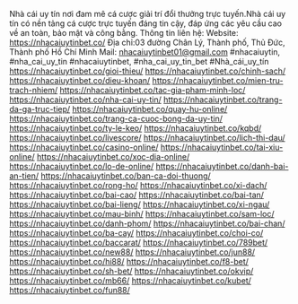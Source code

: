 Nhà cái uy tín nơi đam mê cá cược giải trí đổi thưởng trực tuyến.Nhà cái uy tín có nền tảng cá cược trực tuyến đáng tin cậy, đáp ứng các yêu cầu cao về an toàn, bảo mật và công bằng.
Thông tin liên hệ:
Website: https://nhacaiuytinbet.co/
Địa chỉ:03 đường Chân Lý, Thành phố, Thủ Đức, Thành phố Hồ Chí Minh
Mail: nhacaiuytinbet01@gmail.com
#nhacaiuytin, #nha_cai_uy_tin #nhacaiuytinbet, #nha_cai_uy_tin_bet #Nhà_cái_uy_tín
https://nhacaiuytinbet.co/gioi-thieu/
https://nhacaiuytinbet.co/chinh-sach/
https://nhacaiuytinbet.co/dieu-khoan/
https://nhacaiuytinbet.co/mien-tru-trach-nhiem/
https://nhacaiuytinbet.co/tac-gia-pham-minh-loc/
https://nhacaiuytinbet.co/nha-cai-uy-tin/
https://nhacaiuytinbet.co/trang-da-ga-truc-tiep/
https://nhacaiuytinbet.co/quay-hu-online/
https://nhacaiuytinbet.co/trang-ca-cuoc-bong-da-uy-tin/
https://nhacaiuytinbet.co/ty-le-keo/
https://nhacaiuytinbet.co/kqbd/
https://nhacaiuytinbet.co/livescore/
https://nhacaiuytinbet.co/lich-thi-dau/
https://nhacaiuytinbet.co/casino-online/
https://nhacaiuytinbet.co/tai-xiu-online/
https://nhacaiuytinbet.co/xoc-dia-online/
https://nhacaiuytinbet.co/lo-de-online/
https://nhacaiuytinbet.co/danh-bai-an-tien/
https://nhacaiuytinbet.co/ban-ca-doi-thuong/
https://nhacaiuytinbet.co/rong-ho/
https://nhacaiuytinbet.co/xi-dach/
https://nhacaiuytinbet.co/bai-cao/
https://nhacaiuytinbet.co/bai-tan/
https://nhacaiuytinbet.co/bai-lieng/
https://nhacaiuytinbet.co/xi-ngau/
https://nhacaiuytinbet.co/mau-binh/
https://nhacaiuytinbet.co/sam-loc/
https://nhacaiuytinbet.co/danh-phom/
https://nhacaiuytinbet.co/bai-chan/
https://nhacaiuytinbet.co/ba-cay/
https://nhacaiuytinbet.co/choi-co/
https://nhacaiuytinbet.co/baccarat/
https://nhacaiuytinbet.co/789bet/
https://nhacaiuytinbet.co/new88/
https://nhacaiuytinbet.co/jun88/
https://nhacaiuytinbet.co/hi88/
https://nhacaiuytinbet.co/f8-bet/
https://nhacaiuytinbet.co/sh-bet/
https://nhacaiuytinbet.co/okvip/
https://nhacaiuytinbet.co/mb66/
https://nhacaiuytinbet.co/kubet/
https://nhacaiuytinbet.co/fun88/